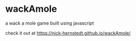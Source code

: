 # wackAmole
a wack a mole game built using javascript

check it out at https://nick-hernstedt.github.io/wackAmole/

